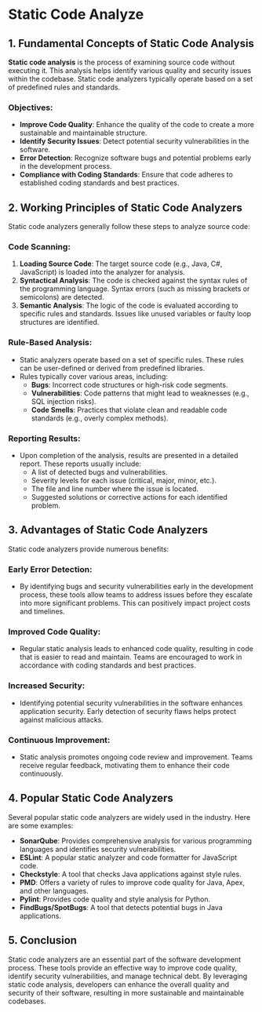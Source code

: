 # Static Code Analyze

## 1. Fundamental Concepts of Static Code Analysis

**Static code analysis** is the process of examining source code without executing it. This analysis helps identify various quality and security issues within the codebase. Static code analyzers typically operate based on a set of predefined rules and standards.

### **Objectives:**

- **Improve Code Quality**: Enhance the quality of the code to create a more sustainable and maintainable structure.
- **Identify Security Issues**: Detect potential security vulnerabilities in the software.
- **Error Detection**: Recognize software bugs and potential problems early in the development process.
- **Compliance with Coding Standards**: Ensure that code adheres to established coding standards and best practices.

## 2. Working Principles of Static Code Analyzers

Static code analyzers generally follow these steps to analyze source code:

### **Code Scanning**:

1. **Loading Source Code**: The target source code (e.g., Java, C#, JavaScript) is loaded into the analyzer for analysis.
2. **Syntactical Analysis**: The code is checked against the syntax rules of the programming language. Syntax errors (such as missing brackets or semicolons) are detected.
3. **Semantic Analysis**: The logic of the code is evaluated according to specific rules and standards. Issues like unused variables or faulty loop structures are identified.

### **Rule-Based Analysis**:

- Static analyzers operate based on a set of specific rules. These rules can be user-defined or derived from predefined libraries.
- Rules typically cover various areas, including:
  - **Bugs**: Incorrect code structures or high-risk code segments.
  - **Vulnerabilities**: Code patterns that might lead to weaknesses (e.g., SQL injection risks).
  - **Code Smells**: Practices that violate clean and readable code standards (e.g., overly complex methods).

### **Reporting Results**:

- Upon completion of the analysis, results are presented in a detailed report. These reports usually include:
  - A list of detected bugs and vulnerabilities.
  - Severity levels for each issue (critical, major, minor, etc.).
  - The file and line number where the issue is located.
  - Suggested solutions or corrective actions for each identified problem.

## 3. Advantages of Static Code Analyzers

Static code analyzers provide numerous benefits:

### **Early Error Detection**:
- By identifying bugs and security vulnerabilities early in the development process, these tools allow teams to address issues before they escalate into more significant problems. This can positively impact project costs and timelines.

### **Improved Code Quality**:

- Regular static analysis leads to enhanced code quality, resulting in code that is easier to read and maintain. Teams are encouraged to work in accordance with coding standards and best practices.

### **Increased Security**:

- Identifying potential security vulnerabilities in the software enhances application security. Early detection of security flaws helps protect against malicious attacks.

### **Continuous Improvement**:

- Static analysis promotes ongoing code review and improvement. Teams receive regular feedback, motivating them to enhance their code continuously.

## 4. Popular Static Code Analyzers

Several popular static code analyzers are widely used in the industry. Here are some examples:

- **SonarQube**: Provides comprehensive analysis for various programming languages and identifies security vulnerabilities.
- **ESLint**: A popular static analyzer and code formatter for JavaScript code.
- **Checkstyle**: A tool that checks Java applications against style rules.
- **PMD**: Offers a variety of rules to improve code quality for Java, Apex, and other languages.
- **Pylint**: Provides code quality and style analysis for Python.
- **FindBugs/SpotBugs**: A tool that detects potential bugs in Java applications.

## 5. Conclusion

Static code analyzers are an essential part of the software development process. These tools provide an effective way to improve code quality, identify security vulnerabilities, and manage technical debt. By leveraging static code analysis, developers can enhance the overall quality and security of their software, resulting in more sustainable and maintainable codebases.